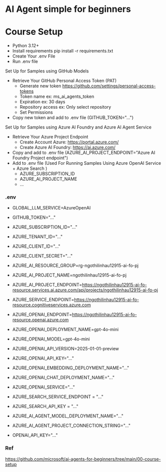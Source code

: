 # AI Agent simple for beginners

# Course Setup
- Python 3.12+
- Install requirements
    pip install -r requirements.txt
- Create Your .env File 
- Run .env file

Set Up for Samples using GitHub Models
- Retrieve Your GitHub Personal Access Token (PAT)
    + Generate new token https://github.com/settings/personal-access-tokens
    + Token name ex: ms_ai_agents_token
    + Expiration ex: 30 days
    + Repository access ex: Only select repository
    + Set Permissions
- Copy new token and add to .env file (GITHUB_TOKEN="...")

Set Up for Samples using Azure AI Foundry and Azure AI Agent Service
- Retrieve Your Azure Project Endpoint
    + Create Account Azure: https://portal.azure.com/
    + Create Azure AI Foundry: https://ai.azure.com/
- Copy and add to .env file (AZURE_AI_PROJECT_ENDPOINT="Azure AI Foundry Project endpoint")
- Add to .env file (Used For Running Samples Using Azure OpenAI Service + Azure Search )
    + AZURE_SUBSCRIPTION_ID
    + AZURE_AI_PROJECT_NAME
    + ...

### .env
- GLOBAL_LLM_SERVICE=AzureOpenAI
- GITHUB_TOKEN="..." 

- AZURE_SUBSCRIPTION_ID="..."
- AZURE_TENANT_ID="..."
- AZURE_CLIENT_ID="..."
- AZURE_CLIENT_SECRET="..."

- AZURE_AI_RESOURCE_GROUP=rg-ngothilinhau12915-ai-fo-pj
- AZURE_AI_PROJECT_NAME=ngothilinhau12915-ai-fo-pj
- AZURE_AI_PROJECT_ENDPOINT=https://ngothilinhau12915-ai-fo-resource.services.ai.azure.com/api/projects/ngothilinhau12915-ai-fo-pj
- AZURE_SERVICE_ENDPOINT=https://ngothilinhau12915-ai-fo-resource.cognitiveservices.azure.com
- AZURE_OPENAI_ENDPOINT=https://ngothilinhau12915-ai-fo-resource.openai.azure.com
- AZURE_OPENAI_DEPLOYMENT_NAME=gpt-4o-mini
- AZURE_OPENAI_MODEL=gpt-4o-mini
- AZURE_OPENAI_API_VERSION=2025-01-01-preview

- AZURE_OPENAI_API_KEY="..."
- AZURE_OPENAI_EMBEDDING_DEPLOYMENT_NAME="..."
- AZURE_OPENAI_CHAT_DEPLOYMENT_NAME="..."
- AZURE_OPENAI_SERVICE="..."
- AZURE_SEARCH_SERVICE_ENDPOINT = "..."
- AZURE_SEARCH_API_KEY = "..."
- AZURE_AI_AGENT_MODEL_DEPLOYMENT_NAME="..."
- AZURE_AI_AGENT_PROJECT_CONNECTION_STRING="..."
- OPENAI_API_KEY="..."

### Ref
https://github.com/microsoft/ai-agents-for-beginners/tree/main/00-course-setup

